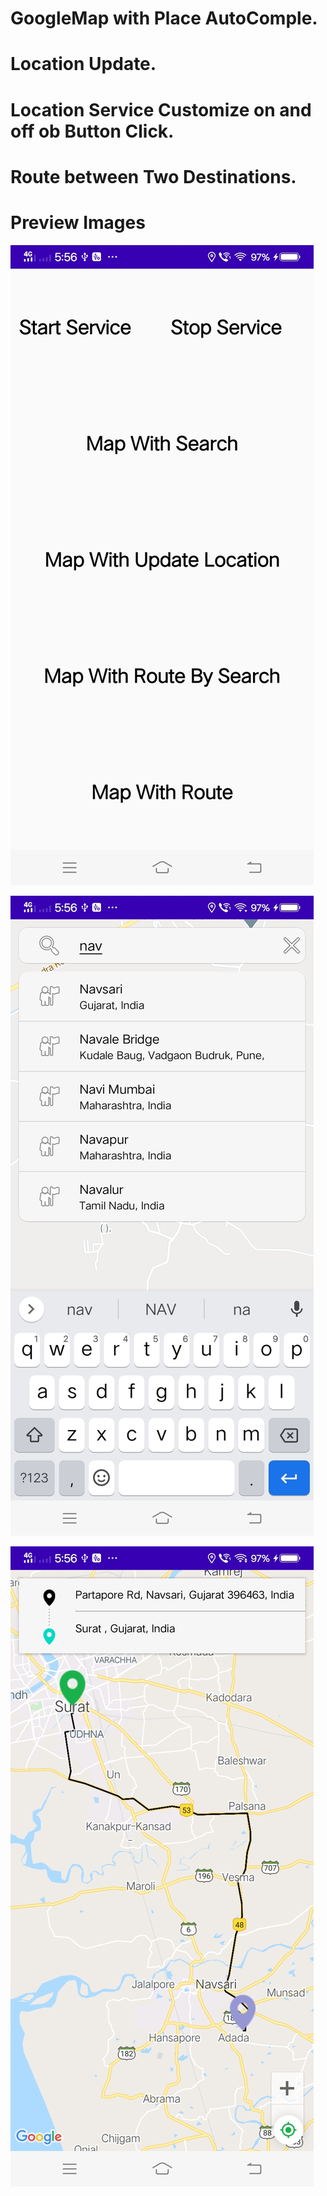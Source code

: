 # GoogleMap with Place AutoComple.

# Location Update.

# Location Service Customize on and off ob Button Click.

# Route between Two Destinations.

# Preview Images

![SC1](https://github.com/VimalPatel14/GoogleMap-Place-AutoComple-Route/blob/master/map1.jpg)

![SC2](https://github.com/VimalPatel14/GoogleMap-Place-AutoComple-Route/blob/master/map2.jpg)

![SC3](https://github.com/VimalPatel14/GoogleMap-Place-AutoComple-Route/blob/master/map3.jpg)
